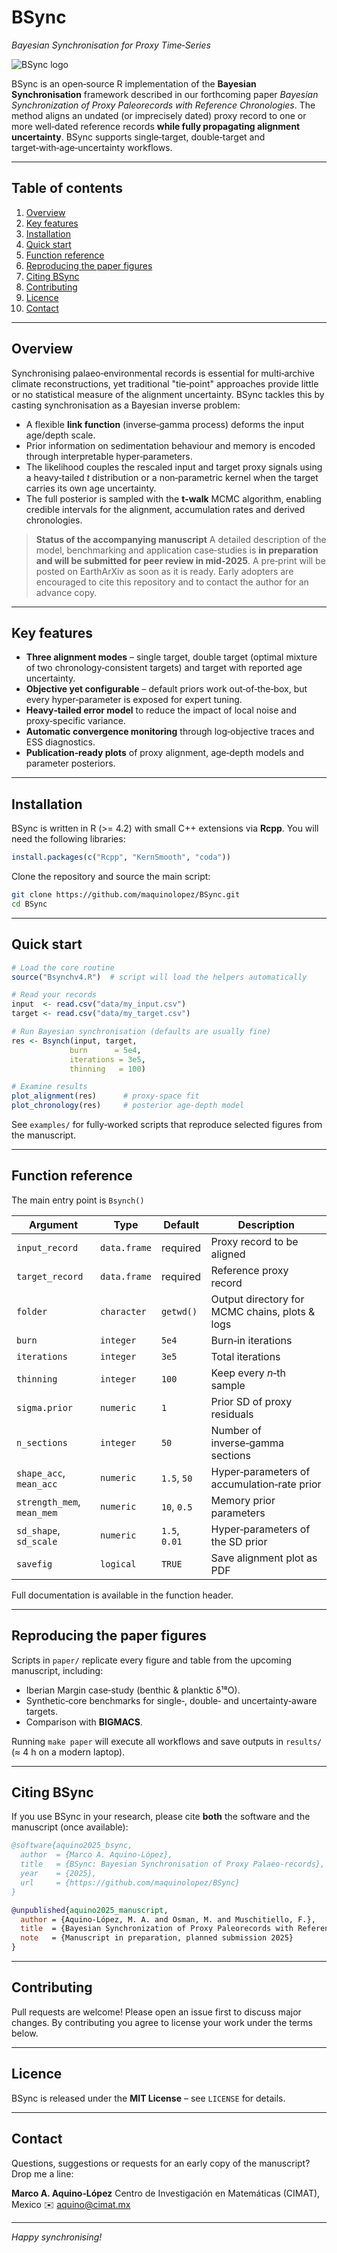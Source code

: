 # BSync

*Bayesian Synchronisation for Proxy Time‑Series*

![BSync logo](logo.png)

BSync is an open‑source R implementation of the **Bayesian Synchronisation** framework described in our forthcoming paper *Bayesian Synchronization of Proxy Paleorecords with Reference Chronologies*.  The method aligns an undated (or imprecisely dated) proxy record to one or more well‑dated reference records **while fully propagating alignment uncertainty**.  BSync supports single‑target, double‑target and target‑with‑age‑uncertainty workflows.

---

## Table of contents

1. [Overview](#overview)
2. [Key features](#key-features)
3. [Installation](#installation)
4. [Quick start](#quick-start)
5. [Function reference](#function-reference)
6. [Reproducing the paper figures](#reproducing-the-paper-figures)
7. [Citing BSync](#citing-bsync)
8. [Contributing](#contributing)
9. [Licence](#licence)
10. [Contact](#contact)

---

## Overview

Synchronising palaeo‑environmental records is essential for multi‑archive climate reconstructions, yet traditional "tie‑point" approaches provide little or no statistical measure of the alignment uncertainty.  BSync tackles this by casting synchronisation as a Bayesian inverse problem:

* A flexible **link function** (inverse‑gamma process) deforms the input age/depth scale.
* Prior information on sedimentation behaviour and memory is encoded through interpretable hyper‑parameters.
* The likelihood couples the rescaled input and target proxy signals using a heavy‑tailed *t* distribution or a non‑parametric kernel when the target carries its own age uncertainty.
* The full posterior is sampled with the **t‑walk** MCMC algorithm, enabling credible intervals for the alignment, accumulation rates and derived chronologies.

> **Status of the accompanying manuscript**
> A detailed description of the model, benchmarking and application case‑studies is **in preparation and will be submitted for peer review in mid‑2025**.  A pre‑print will be posted on EarthArXiv as soon as it is ready.  Early adopters are encouraged to cite this repository and to contact the author for an advance copy.

---

## Key features

* **Three alignment modes** – single target, double target (optimal mixture of two chronology‑consistent targets) and target with reported age uncertainty.
* **Objective yet configurable** – default priors work out‑of‑the‑box, but every hyper‑parameter is exposed for expert tuning.
* **Heavy‑tailed error model** to reduce the impact of local noise and proxy‑specific variance.
* **Automatic convergence monitoring** through log‑objective traces and ESS diagnostics.
* **Publication‑ready plots** of proxy alignment, age‑depth models and parameter posteriors.

---

## Installation

BSync is written in R (>= 4.2) with small C++ extensions via **Rcpp**.  You will need the following libraries:

```r
install.packages(c("Rcpp", "KernSmooth", "coda"))
```

Clone the repository and source the main script:

```bash
git clone https://github.com/maquinolopez/BSync.git
cd BSync
```

---

## Quick start

```r
# Load the core routine
source("Bsynchv4.R")  # script will load the helpers automatically

# Read your records
input  <- read.csv("data/my_input.csv")
target <- read.csv("data/my_target.csv")

# Run Bayesian synchronisation (defaults are usually fine)
res <- Bsynch(input, target,
             burn      = 5e4,
             iterations = 3e5,
             thinning   = 100)

# Examine results
plot_alignment(res)      # proxy‑space fit
plot_chronology(res)     # posterior age‑depth model
```

See `examples/` for fully‑worked scripts that reproduce selected figures from the manuscript.

---

## Function reference

The main entry point is `Bsynch()`

| Argument                   | Type         | Default       | Description                                    |
| -------------------------- | ------------ | ------------- | ---------------------------------------------- |
| `input_record`             | `data.frame` | required      | Proxy record to be aligned                     |
| `target_record`            | `data.frame` | required      | Reference proxy record                         |
| `folder`                   | `character`  | `getwd()`     | Output directory for MCMC chains, plots & logs |
| `burn`                     | `integer`    | `5e4`         | Burn‑in iterations                             |
| `iterations`               | `integer`    | `3e5`         | Total iterations                               |
| `thinning`                 | `integer`    | `100`         | Keep every *n*‑th sample                       |
| `sigma.prior`              | `numeric`    | `1`           | Prior SD of proxy residuals                    |
| `n_sections`               | `integer`    | `50`          | Number of inverse‑gamma sections               |
| `shape_acc`, `mean_acc`    | `numeric`    | `1.5`, `50`   | Hyper‑parameters of accumulation‑rate prior    |
| `strength_mem`, `mean_mem` | `numeric`    | `10`, `0.5`   | Memory prior parameters                        |
| `sd_shape`, `sd_scale`     | `numeric`    | `1.5`, `0.01` | Hyper‑parameters of the SD prior               |
| `savefig`                  | `logical`    | `TRUE`        | Save alignment plot as PDF                     |

Full documentation is available in the function header.

---

## Reproducing the paper figures

Scripts in `paper/` replicate every figure and table from the upcoming manuscript, including:

* Iberian Margin case‑study (benthic & planktic δ¹⁸O).
* Synthetic‐core benchmarks for single‑, double‑ and uncertainty‑aware targets.
* Comparison with **BIGMACS**.

Running `make paper` will execute all workflows and save outputs in `results/` (≈ 4 h on a modern laptop).

---

## Citing BSync

If you use BSync in your research, please cite **both** the software and the manuscript (once available):

```bibtex
@software{aquino2025_bsync,
  author  = {Marco A. Aquino‑López},
  title   = {BSync: Bayesian Synchronisation of Proxy Palaeo‑records},
  year    = {2025},
  url     = {https://github.com/maquinolopez/BSync}
}

@unpublished{aquino2025_manuscript,
  author = {Aquino‑López, M. A. and Osman, M. and Muschitiello, F.},
  title  = {Bayesian Synchronization of Proxy Paleorecords with Reference Chronologies},
  note   = {Manuscript in preparation, planned submission 2025}
}
```

---

## Contributing

Pull requests are welcome!  Please open an issue first to discuss major changes.  By contributing you agree to license your work under the terms below.

---

## Licence

BSync is released under the **MIT License** – see `LICENSE` for details.

---

## Contact

Questions, suggestions or requests for an early copy of the manuscript?  Drop me a line:

**Marco A. Aquino‑López**
Centro de Investigación en Matemáticas (CIMAT), Mexico
✉️ [aquino@cimat.mx](mailto:aquino@cimat.mx)

---

*Happy synchronising!*

